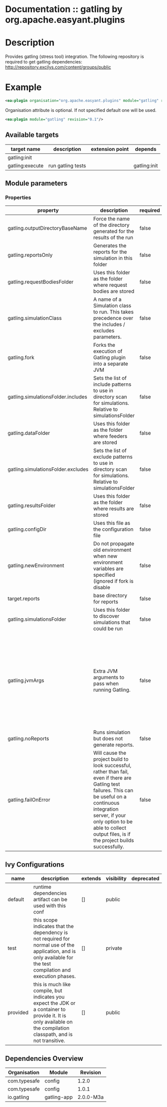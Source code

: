 # Documentation :: gatling by org.apache.easyant.plugins

# Description

Provides gatling (stress tool) integration. The following repository is required to get gatling dependencies: http://repository.excilys.com/content/groups/public
	
# Example

```xml
<ea:plugin organisation="org.apache.easyant.plugins" module="gatling" revision="0.1"/>
```
Organisation attribute is optional. If not specified default one will be used.

```xml
<ea:plugin module="gatling" revision="0.1"/>
```

## Available targets

|target name|description|extension point|depends|
|-----------|-----------|---------------|-------|
|gatling:init||||
|gatling:execute|run gatling tests||gatling:init|

## Module parameters

### Properties

|property|description|required|default value|
|--------|-----------|--------|-------------|
|gatling.outputDirectoryBaseName|Force the name of the directory generated for the results of the run|false||
|gatling.reportsOnly|Generates the reports for the simulation in this folder|false||
|gatling.requestBodiesFolder|Uses this folder as the folder where request bodies are stored|false|${basedir}/src/test/resources/request-bodies|
|gatling.simulationClass| A name of a Simulation class to run. This takes precedence over the includes / excludes parameters.|false||
|gatling.fork|Forks the execution of Gatling plugin into a separate JVM|false|true|
|gatling.simulationsFolder.includes|Sets the list of include patterns to use in directory scan for simulations. Relative to simulationsFolder|false|**/*|
|gatling.dataFolder|Uses this folder as the folder where feeders are stored|false|${basedir}/src/test/resources/data|
|gatling.simulationsFolder.excludes|Sets the list of exclude patterns to use in directory scan for simulations. Relative to simulationsFolder|false||
|gatling.resultsFolder|Uses this folder as the folder where results are stored|false|${target.reports}/gatling|
|gatling.configDir|Uses this file as the configuration file|false|${basedir}/src/test/resources|
|gatling.newEnvironment|Do not propagate old environment when new environment variables are specified (ignored if fork is disable|false|false|
|target.reports|base directory for reports|false|${target}/reports|
|gatling.simulationsFolder|Uses this folder to discover simulations that could be run|false|${basedir}/src/test/scala|
|gatling.jvmArgs|Extra JVM arguments to pass when running Gatling.|false|-server -XX:+UseThreadPriorities -XX:ThreadPriorityPolicy=42 -Xms512M -Xmx512M -Xmn100M -Xss2M -XX:+HeapDumpOnOutOfMemoryError -XX:+AggressiveOpts -XX:+OptimizeStringConcat -XX:+UseFastAccessorMethods -XX:+UseParNewGC -XX:+UseConcMarkSweepGC -XX:+CMSParallelRemarkEnabled -XX:+CMSClassUnloadingEnabled -XX:CMSInitiatingOccupancyFraction=75 -XX:+UseCMSInitiatingOccupancyOnly -XX:SurvivorRatio=8 -XX:MaxTenuringThreshold=1|
|gatling.noReports|Runs simulation but does not generate reports.|false|false|
|gatling.failOnError|Will cause the project build to look successful, rather than fail, even if there are Gatling test failures. This can be useful on a continuous integration server, if your only option to be able to collect output files, is if the project builds successfully.|false|true|

## Ivy Configurations

|name|description|extends|visibility|deprecated|
|----|-----------|-------|----------|----------|
|default|runtime dependencies artifact can be used with this conf|[]|public||
|test|this scope indicates that the dependency is not required for normal use of the application, and is only available for the test compilation and execution phases.|[]|private||
|provided|this is much like compile, but indicates you expect the JDK or a container to provide it. It is only available on the compilation classpath, and is not transitive.|[]|public||

## Dependencies Overview

|Organisation|Module|Revision|
|------------|------|--------|
|com.typesafe|config|1.2.0|
|com.typesafe|config|1.0.1|
|io.gatling|gatling-app|2.0.0-M3a|

